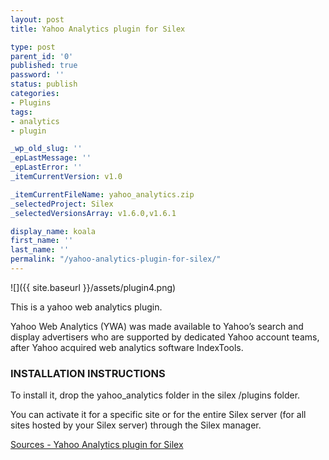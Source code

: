 ```yaml
---
layout: post
title: Yahoo Analytics plugin for Silex

type: post
parent_id: '0'
published: true
password: ''
status: publish
categories:
- Plugins
tags:
- analytics
- plugin

_wp_old_slug: ''
_epLastMessage: ''
_epLastError: ''
_itemCurrentVersion: v1.0

_itemCurrentFileName: yahoo_analytics.zip
_selectedProject: Silex
_selectedVersionsArray: v1.6.0,v1.6.1

display_name: koala
first_name: ''
last_name: ''
permalink: "/yahoo-analytics-plugin-for-silex/"
---
```


![]({{ site.baseurl }}/assets/plugin4.png)

This is a yahoo web analytics plugin.

Yahoo Web Analytics (YWA) was made available to Yahoo’s search and display advertisers who are supported by dedicated Yahoo account teams, after Yahoo acquired web analytics software IndexTools.

### INSTALLATION INSTRUCTIONS

To install it, drop the yahoo_analytics folder in the silex /plugins folder.

You can activate it for a specific site or for the entire Silex server (for all sites hosted by your Silex server) through the Silex manager.

[Sources - Yahoo Analytics plugin for Silex](https://www.silexlabs.org/?attachment_id=997)